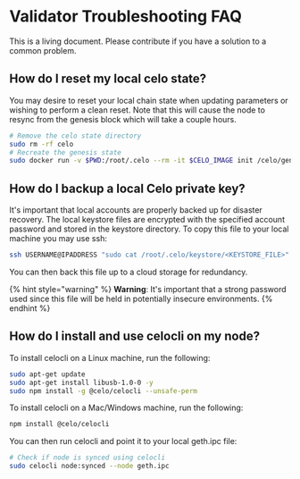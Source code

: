 # Validator Troubleshooting FAQ

This is a living document. Please contribute if you have a solution to a common problem.

## How do I reset my local celo state?
You may desire to reset your local chain state when updating parameters or wishing to perform a clean reset. Note that this will cause the node to resync from the genesis block which will take a couple hours.
```bash
# Remove the celo state directory
sudo rm -rf celo
# Recreate the genesis state
sudo docker run -v $PWD:/root/.celo --rm -it $CELO_IMAGE init /celo/genesis.json
```
## How do I backup a local Celo private key?
It's important that local accounts are properly backed up for disaster recovery. The local keystore files are encrypted with the specified account password and stored in the keystore directory. To copy this file to your local machine you may use ssh:

```bash
ssh USERNAME@IPADDRESS "sudo cat /root/.celo/keystore/<KEYSTORE_FILE>" > ./nodeIdentity
```

You can then back this file up to a cloud storage for redundancy.

{% hint style="warning" %}
**Warning**: It's important that a strong password used since this file will be held in potentially insecure environments.
{% endhint %}

## How do I install and use celocli on my node?

To install celocli on a Linux machine, run the following:
``` bash
sudo apt-get update
sudo apt-get install libusb-1.0-0 -y
sudo npm install -g @celo/celocli --unsafe-perm
```

To install celocli on a Mac/Windows machine, run the following:
```bash
npm install @celo/celocli
```

You can then run celocli and point it to your local geth.ipc file:
``` bash
# Check if node is synced using celocli
sudo celocli node:synced --node geth.ipc
```